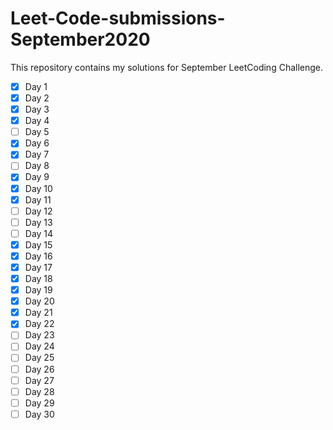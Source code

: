 # Leet-Code-submissions-September2020
This repository contains my solutions for September LeetCoding Challenge.
- [x] Day 1
- [x] Day 2
- [x] Day 3
- [x] Day 4
- [ ] Day 5
- [x] Day 6
- [x] Day 7
- [ ] Day 8
- [x] Day 9
- [x] Day 10
- [x] Day 11
- [ ] Day 12
- [ ] Day 13
- [ ] Day 14
- [x] Day 15
- [x] Day 16
- [x] Day 17
- [x] Day 18
- [x] Day 19
- [x] Day 20
- [x] Day 21
- [x] Day 22
- [ ] Day 23
- [ ] Day 24
- [ ] Day 25
- [ ] Day 26
- [ ] Day 27
- [ ] Day 28
- [ ] Day 29
- [ ] Day 30
